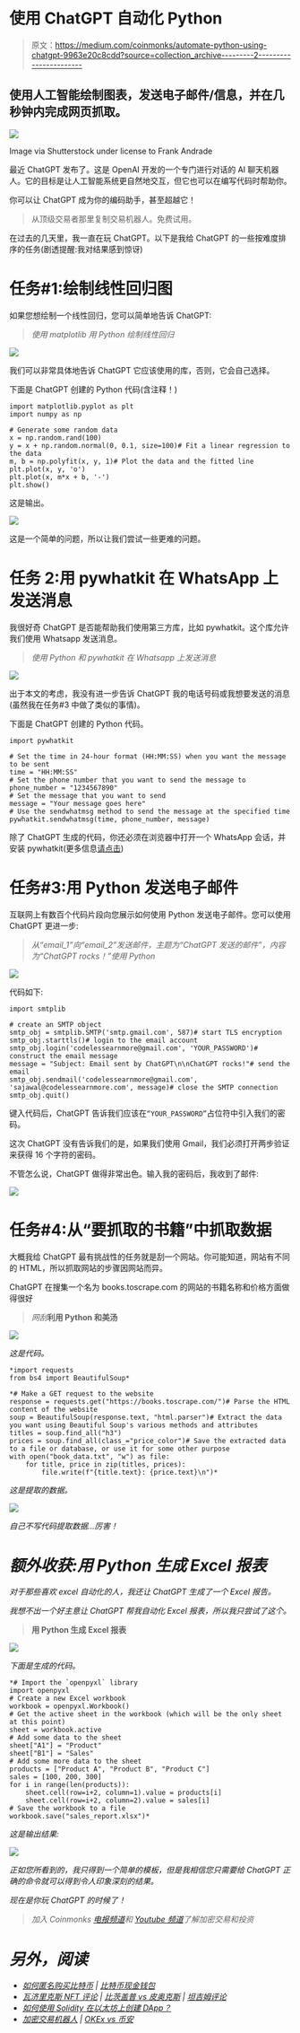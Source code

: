 # 使用 ChatGPT 自动化 Python

> 原文：<https://medium.com/coinmonks/automate-python-using-chatgpt-9963e20c8cdd?source=collection_archive---------2----------------------->

## 使用人工智能绘制图表，发送电子邮件/信息，并在几秒钟内完成网页抓取。

![](img/d46d7f0883cf8c74fd9af2cc570fa051.png)

Image via Shutterstock under license to Frank Andrade

最近 ChatGPT 发布了。这是 OpenAI 开发的一个专门进行对话的 AI 聊天机器人。它的目标是让人工智能系统更自然地交互，但它也可以在编写代码时帮助你。

你可以让 ChatGPT 成为你的编码助手，甚至超越它！

> 从顶级交易者那里复制交易机器人。免费试用。

在过去的几天里，我一直在玩 ChatGPT。以下是我给 ChatGPT 的一些按难度排序的任务(剧透提醒:我对结果感到惊讶)

# 任务#1:绘制线性回归图

如果您想绘制一个线性回归，您可以简单地告诉 ChatGPT:

> *使用 matplotlib 用 Python 绘制线性回归*

![](img/a962f14645978f1662258cb8bf5598fa.png)

我们可以非常具体地告诉 ChatGPT 它应该使用的库，否则，它会自己选择。

下面是 ChatGPT 创建的 Python 代码(含注释！)

```
import matplotlib.pyplot as plt
import numpy as np
```

```
# Generate some random data
x = np.random.rand(100)
y = x + np.random.normal(0, 0.1, size=100)# Fit a linear regression to the data
m, b = np.polyfit(x, y, 1)# Plot the data and the fitted line
plt.plot(x, y, 'o')
plt.plot(x, m*x + b, '-')
plt.show()
```

这是输出。

![](img/933bdedd8d9dd9bb9ee90d8e1d2878f3.png)

这是一个简单的问题，所以让我们尝试一些更难的问题。

# 任务 2:用 pywhatkit 在 WhatsApp 上发送消息

我很好奇 ChatGPT 是否能帮助我们使用第三方库，比如 pywhatkit。这个库允许我们使用 Whatsapp 发送消息。

> *使用 Python 和 pywhatkit 在 Whatsapp 上发送消息*

![](img/367a842e644d0c3565c23a084f413bc2.png)

出于本文的考虑，我没有进一步告诉 ChatGPT 我的电话号码或我想要发送的消息(虽然我在任务#3 中做了类似的事情)。

下面是 ChatGPT 创建的 Python 代码。

```
import pywhatkit
```

```
# Set the time in 24-hour format (HH:MM:SS) when you want the message to be sent
time = "HH:MM:SS"
# Set the phone number that you want to send the message to
phone_number = "1234567890"
# Set the message that you want to send
message = "Your message goes here"
# Use the sendwhatmsg method to send the message at the specified time
pywhatkit.sendwhatmsg(time, phone_number, message)
```

除了 ChatGPT 生成的代码，你还必须在浏览器中打开一个 WhatsApp 会话，并安装 pywhatkit(更多信息[请点击](https://towardsdatascience.com/automate-whatsapp-messages-with-python-in-3-steps-d64cf0de4539))

# 任务#3:用 Python 发送电子邮件

互联网上有数百个代码片段向您展示如何使用 Python 发送电子邮件。您可以使用 ChatGPT 更进一步:

> *从“email_1”向“email_2”发送邮件，主题为“ChatGPT 发送的邮件”，内容为“ChatGPT rocks！”使用 Python*

![](img/38332acfe334a6528562237488ebafb5.png)

代码如下:

```
import smtplib
```

```
# create an SMTP object
smtp_obj = smtplib.SMTP('smtp.gmail.com', 587)# start TLS encryption
smtp_obj.starttls()# login to the email account
smtp_obj.login('codelessearnmore@gmail.com', 'YOUR_PASSWORD')# construct the email message
message = "Subject: Email sent by ChatGPT\n\nChatGPT rocks!"# send the email
smtp_obj.sendmail('codelessearnmore@gmail.com', 'sajawal@codelessearnmore.com', message)# close the SMTP connection
smtp_obj.quit()
```

键入代码后，ChatGPT 告诉我们应该在`“YOUR_PASSWORD”`占位符中引入我们的密码。

这次 ChatGPT 没有告诉我们的是，如果我们使用 Gmail，我们必须打开两步验证来获得 16 个字符的密码。

不管怎么说，ChatGPT 做得非常出色。输入我的密码后，我收到了邮件:

![](img/94236ca2ef94336f82f49aa439a7bc86.png)

# 任务#4:从“要抓取的书籍”中抓取数据

大概我给 ChatGPT 最有挑战性的任务就是刮一个网站。你可能知道，网站有不同的 HTML，所以抓取网站的步骤因网站而异。

ChatGPT 在搜集一个名为 books.toscrape.com 的网站的书籍名称和价格方面做得很好

> *网刮*[](https://books.toscrape.com/)**利用 Python 和美汤**

*![](img/5c76f5a6866b19fbd0b530c2b1451511.png)*

*这是代码。*

```
*import requests
from bs4 import BeautifulSoup*
```

```
*# Make a GET request to the website
response = requests.get("https://books.toscrape.com/")# Parse the HTML content of the website
soup = BeautifulSoup(response.text, "html.parser")# Extract the data you want using Beautiful Soup's various methods and attributes
titles = soup.find_all("h3")
prices = soup.find_all(class_="price_color")# Save the extracted data to a file or database, or use it for some other purpose
with open("book_data.txt", "w") as file:
    for title, price in zip(titles, prices):
        file.write(f"{title.text}: {price.text}\n")*
```

*这是提取的数据。*

*![](img/5f7ccd074be755b7c22c921fe82ce251.png)*

*自己不写代码提取数据…厉害！*

# *额外收获:用 Python 生成 Excel 报表*

*对于那些喜欢 excel 自动化的人，我还让 ChatGPT 生成了一个 Excel 报告。*

*我想不出一个好主意让 ChatGPT 帮我自动化 Excel 报表，所以我只尝试了这个。*

> **用 Python 生成 Excel 报表**

*![](img/a530eec493900653f1fdddc5ec9d7af9.png)*

*下面是生成的代码。*

```
*# Import the `openpyxl` library
import openpyxl
# Create a new Excel workbook
workbook = openpyxl.Workbook()
# Get the active sheet in the workbook (which will be the only sheet at this point)
sheet = workbook.active
# Add some data to the sheet
sheet["A1"] = "Product"
sheet["B1"] = "Sales"
# Add some more data to the sheet
products = ["Product A", "Product B", "Product C"]
sales = [100, 200, 300]
for i in range(len(products)):
    sheet.cell(row=i+2, column=1).value = products[i]
    sheet.cell(row=i+2, column=2).value = sales[i]
# Save the workbook to a file
workbook.save("sales_report.xlsx")*
```

*这是输出结果:*

*![](img/48cb0bad40598901f16fa76c84bcf420.png)*

*正如您所看到的，我只得到一个简单的模板，但是我相信您只需要给 ChatGPT 正确的命令就可以得到令人印象深刻的结果。*

*现在是你玩 ChatGPT 的时候了！*

> *加入 Coinmonks [电报频道](https://t.me/coincodecap)和 [Youtube 频道](https://www.youtube.com/c/coinmonks/videos)了解加密交易和投资*

# *另外，阅读*

*   *[如何匿名购买比特币](https://coincodecap.com/buy-bitcoin-anonymously) | [比特币现金钱包](https://coincodecap.com/bitcoin-cash-wallets)*
*   *[瓦济里克斯 NFT 评论](https://coincodecap.com/wazirx-nft-review) | [比茨盖普 vs 皮奥克斯](https://coincodecap.com/bitsgap-vs-pionex) | [坦吉姆评论](https://coincodecap.com/tangem-wallet-review)*
*   *[如何使用 Solidity 在以太坊上创建 DApp？](https://coincodecap.com/create-a-dapp-on-ethereum-using-solidity)*
*   *[加密交易机器人](/coinmonks/crypto-trading-bot-c2ffce8acb2a) | [OKEx vs 币安](https://coincodecap.com/okex-vs-binance)*